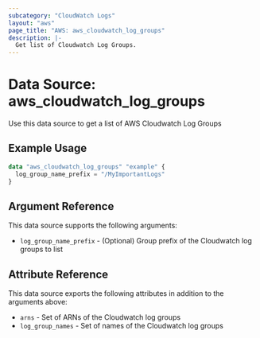 ```yaml
---
subcategory: "CloudWatch Logs"
layout: "aws"
page_title: "AWS: aws_cloudwatch_log_groups"
description: |-
  Get list of Cloudwatch Log Groups.
---
```


# Data Source: aws_cloudwatch_log_groups

Use this data source to get a list of AWS Cloudwatch Log Groups

## Example Usage

```terraform
data "aws_cloudwatch_log_groups" "example" {
  log_group_name_prefix = "/MyImportantLogs"
}
```

## Argument Reference

This data source supports the following arguments:

* `log_group_name_prefix` - (Optional) Group prefix of the Cloudwatch log groups to list

## Attribute Reference

This data source exports the following attributes in addition to the arguments above:

* `arns` - Set of ARNs of the Cloudwatch log groups
* `log_group_names` - Set of names of the Cloudwatch log groups
